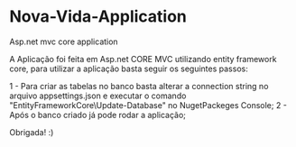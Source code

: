 # Nova-Vida-Application
Asp.net mvc core application

A Aplicação foi feita em Asp.net CORE MVC utilizando entity framework core, para utilizar a aplicação basta seguir os seguintes passos:

1 - Para criar as tabelas no banco basta alterar a connection string no arquivo appsettings.json e executar o comando "EntityFrameworkCore\Update-Database" 
no NugetPackeges Console;
2 - Após o banco criado já pode rodar a aplicação;

Obrigada! :)
